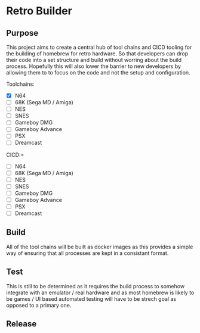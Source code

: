 # Retro Builder

## Purpose

This project aims to create a central hub of tool chains and CICD tooling for the building of homebrew for retro hardware. So that developers can drop their code into a set structure and build without worring about the build process.
Hopefully this will also lower the barrier to new developers by allowing them to to focus on the code and not the setup and configuration.

Toolchains:

- [x] N64
- [ ] 68K (Sega MD / Amiga)
- [ ] NES
- [ ] SNES
- [ ] Gameboy DMG
- [ ] Gameboy Advance
- [ ] PSX
- [ ] Dreamcast

CICD:=

- [ ] N64
- [ ] 68K (Sega MD / Amiga)
- [ ] NES
- [ ] SNES
- [ ] Gameboy DMG
- [ ] Gameboy Advance
- [ ] PSX
- [ ] Dreamcast

## Build

All of the tool chains will be built as docker images as this provides a simple way of ensuring that all processes are kept in a consistant format.

## Test

This is still to be determined as it requires the build process to somehow integrate with an emulator / real hardware and as most homebrew is likely to be games / UI based automated testing will have to be strech goal as opposed to a primary one.

## Release
